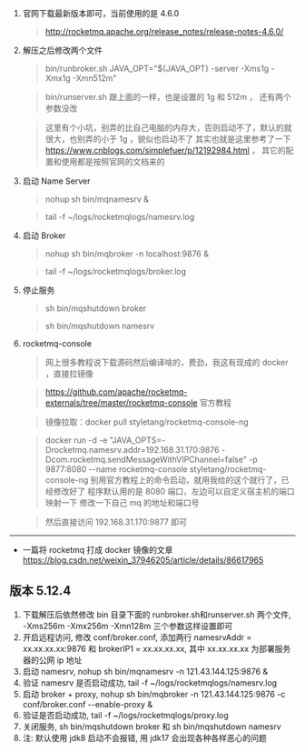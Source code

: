 


1. 官网下载最新版本即可，当前使用的是 4.6.0

    > http://rocketmq.apache.org/release_notes/release-notes-4.6.0/
    
2. 解压之后修改两个文件

    > bin/runbroker.sh
    > JAVA_OPT="${JAVA_OPT} -server -Xms1g -Xmx1g -Xmn512m"
    
    > bin/runserver.sh
    > 跟上面的一样，也是设置的 1g 和 512m ， 还有两个参数没改

    > 这里有个小坑，别弄的比自己电脑的内存大，否则启动不了，默认的就很大，也别弄的小于 1g ，貌似也启动不了
    > 其实也就是这里参考了一下 https://www.cnblogs.com/simplefuer/p/12192984.html ， 其它的配置和使用都是按照官网的文档来的
    
3. 启动 Name Server

    >nohup sh bin/mqnamesrv &
    
    > tail -f ~/logs/rocketmqlogs/namesrv.log
    
4. 启动 Broker

    > nohup sh bin/mqbroker -n localhost:9876 &
    
    > tail -f ~/logs/rocketmqlogs/broker.log
    
5. 停止服务

    > sh bin/mqshutdown broker
    
    > sh bin/mqshutdown namesrv
    
6. rocketmq-console

    > 网上很多教程说下载源码然后编译啥的，费劲，我这有现成的 docker ，直接拉镜像
    
    > https://github.com/apache/rocketmq-externals/tree/master/rocketmq-console 官方教程
    
    > 镜像拉取：docker pull styletang/rocketmq-console-ng
    
    > docker run -d -e "JAVA_OPTS=-Drocketmq.namesrv.addr=192.168.31.170:9876 -Dcom.rocketmq.sendMessageWithVIPChannel=false" -p 9877:8080 --name rocketmq-console  styletang/rocketmq-console-ng
    > 别用官方教程上的命令启动，就用我给的这个就行了，已经修改好了
    > 程序默认用的是 8080 端口，左边可以自定义宿主机的端口映射一下
    > 修改一下自己 mq 的地址和端口号
    
    > 然后直接访问 192.168.31.170:9877 即可
    
---

* 一篇将 rocketmq 打成 docker 镜像的文章 https://blog.csdn.net/weixin_37946205/article/details/86617965


## 版本 5.12.4

1. 下载解压后依然修改 bin 目录下面的 runbroker.sh和runserver.sh 两个文件, -Xms256m -Xmx256m -Xmn128m 三个参数这样设置即可
2. 开启远程访问, 修改 conf/broker.conf, 添加两行 namesrvAddr = xx.xx.xx.xx:9876 和 brokerIP1 = xx.xx.xx.xx, 其中 xx.xx.xx.xx 为部署服务器的公网 ip 地址
3. 启动 namesrv, nohup sh bin/mqnamesrv -n 121.43.144.125:9876 &
4. 验证 namesrv 是否启动成功, tail -f ~/logs/rocketmqlogs/namesrv.log
5. 启动 broker + proxy, nohup sh bin/mqbroker -n 121.43.144.125:9876 -c conf/broker.conf  --enable-proxy &
6. 验证是否启动成功, tail -f ~/logs/rocketmqlogs/proxy.log 
7. 关闭服务, sh bin/mqshutdown broker 和  sh bin/mqshutdown namesrv
8. 注: 默认使用 jdk8 启动不会报错, 用 jdk17 会出现各种各样恶心的问题

